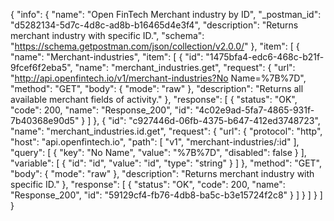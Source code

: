 {
  "info": {
    "name": "Open FinTech Merchant industry by ID",
    "_postman_id": "d5282134-5d7c-4d8c-ad8b-b16465d4e3f4",
    "description": "Returns merchant industry with specific ID.",
    "schema": "https://schema.getpostman.com/json/collection/v2.0.0/"
  },
  "item": [
    {
      "name": "Merchant-industries",
      "item": [
        {
          "id": "1475bfa4-edc6-468c-b21f-9fcef6f2eba5",
          "name": "merchant_industries.get",
          "request": {
            "url": "http://api.openfintech.io/v1/merchant-industries?No Name=%7B%7D",
            "method": "GET",
            "body": {
              "mode": "raw"
            },
            "description": "Returns all available merchant fields of activity."
          },
          "response": [
            {
              "status": "OK",
              "code": 200,
              "name": "Response_200",
              "id": "4c02e9ad-5fa7-4865-931f-7b40368e90d5"
            }
          ]
        },
        {
          "id": "c927446d-06fb-4375-b647-412ed3748723",
          "name": "merchant_industries.id.get",
          "request": {
            "url": {
              "protocol": "http",
              "host": "api.openfintech.io",
              "path": [
                "v1",
                "merchant-industries/:id"
              ],
              "query": [
                {
                  "key": "No Name",
                  "value": "%7B%7D",
                  "disabled": false
                }
              ],
              "variable": [
                {
                  "id": "id",
                  "value": "id",
                  "type": "string"
                }
              ]
            },
            "method": "GET",
            "body": {
              "mode": "raw"
            },
            "description": "Returns merchant industry with specific ID."
          },
          "response": [
            {
              "status": "OK",
              "code": 200,
              "name": "Response_200",
              "id": "59129cf4-fb76-4db8-ba5c-b3e15724f2c8"
            }
          ]
        }
      ]
    }
  ]
}